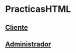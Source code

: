 # PracticasHTML

## [Cliente](https://jade-pie-2ea3bc.netlify.app/index.html)

## [Administrador](https://jade-pie-2ea3bc.netlify.app/login.html)